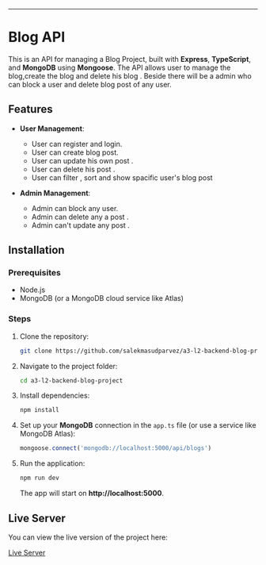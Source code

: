 ---

# Blog API

This is an API for managing a Blog Project, built with **Express**, **TypeScript**, and **MongoDB** using **Mongoose**. The API allows user to manage the blog,create the blog and delete his blog . Beside there will be a admin who can block a user and delete blog post of any user.

## Features

- **User Management**:

  - User can register and login.
  - User can create blog post.
  - User can update his own post .
  - User can delete his post .
  - User can filter , sort and show spacific user's blog post

- **Admin Management**:

  - Admin can block any user.
  - Admin can delete any a post .
  - Admin can't update any post .




## Installation

### Prerequisites

- Node.js
- MongoDB (or a MongoDB cloud service like Atlas)

### Steps

1. Clone the repository:

   ```bash
   git clone https://github.com/salekmasudparvez/a3-l2-backend-blog-project.git
   ```

2. Navigate to the project folder:

   ```bash
   cd a3-l2-backend-blog-project
   ```

3. Install dependencies:

   ```bash
   npm install
   ```

4. Set up your **MongoDB** connection in the `app.ts` file (or use a service like MongoDB Atlas):

   ```typescript
   mongoose.connect('mongodb://localhost:5000/api/blogs')
   ```

5. Run the application:

   ```bash
   npm run dev
   ```

   The app will start on **http://localhost:5000**.
   
## Live Server

You can view the live version of the project here:

[Live Server](https://a3-l2-blog-backend.vercel.app/)

